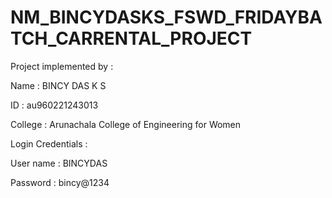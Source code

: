 # NM_BINCYDASKS_FSWD_FRIDAYBATCH_CARRENTAL_PROJECT
Project implemented by : 


Name : BINCY DAS K S


ID : au960221243013


College : Arunachala College of Engineering for Women


Login Credentials : 

User name : BINCYDAS


Password : bincy@1234


